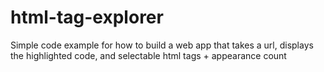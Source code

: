 # html-tag-explorer
Simple code example for how to build a web app that takes a url, displays the highlighted code, and selectable html tags + appearance count
